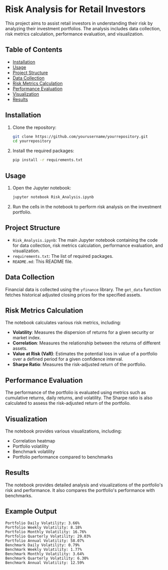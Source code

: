 # Risk Analysis for Retail Investors

This project aims to assist retail investors in understanding their risk by analyzing their investment portfolios. The analysis includes data collection, risk metrics calculation, performance evaluation, and visualization.

## Table of Contents

- [Installation](#installation)
- [Usage](#usage)
- [Project Structure](#project-structure)
- [Data Collection](#data-collection)
- [Risk Metrics Calculation](#risk-metrics-calculation)
- [Performance Evaluation](#performance-evaluation)
- [Visualization](#visualization)
- [Results](#results)

## Installation

1. Clone the repository:
    ```sh
    git clone https://github.com/yourusername/yourrepository.git
    cd yourrepository
    ```

2. Install the required packages:
    ```sh
    pip install -r requirements.txt
    ```

## Usage

1. Open the Jupyter notebook:
    ```sh
    jupyter notebook Risk_Analysis.ipynb
    ```

2. Run the cells in the notebook to perform risk analysis on the investment portfolio.

## Project Structure

- `Risk_Analysis.ipynb`: The main Jupyter notebook containing the code for data collection, risk metrics calculation, performance evaluation, and visualization.
- `requirements.txt`: The list of required packages.
- `README.md`: This README file.

## Data Collection

Financial data is collected using the `yfinance` library. The `get_data` function fetches historical adjusted closing prices for the specified assets.

## Risk Metrics Calculation

The notebook calculates various risk metrics, including:
- **Volatility**: Measures the dispersion of returns for a given security or market index.
- **Correlation**: Measures the relationship between the returns of different assets.
- **Value at Risk (VaR)**: Estimates the potential loss in value of a portfolio over a defined period for a given confidence interval.
- **Sharpe Ratio**: Measures the risk-adjusted return of the portfolio.

## Performance Evaluation

The performance of the portfolio is evaluated using metrics such as cumulative returns, daily returns, and volatility. The Sharpe ratio is also calculated to assess the risk-adjusted return of the portfolio.

## Visualization

The notebook provides various visualizations, including:
- Correlation heatmap
- Portfolio volatility
- Benchmark volatility
- Portfolio performance compared to benchmarks

## Results

The notebook provides detailed analysis and visualizations of the portfolio's risk and performance. It also compares the portfolio's performance with benchmarks.

## Example Output

```plaintext
Portfolio Daily Volatility: 3.66%
Portfolio Weekly Volatility: 8.18%
Portfolio Monthly Volatility: 16.76%
Portfolio Quarterly Volatility: 29.03%
Portfolio Annual Volatility: 58.07%
Benchmark Daily Volatility: 0.79%
Benchmark Weekly Volatility: 1.77%
Benchmark Monthly Volatility: 3.64%
Benchmark Quarterly Volatility: 6.30%
Benchmark Annual Volatility: 12.59%
```


